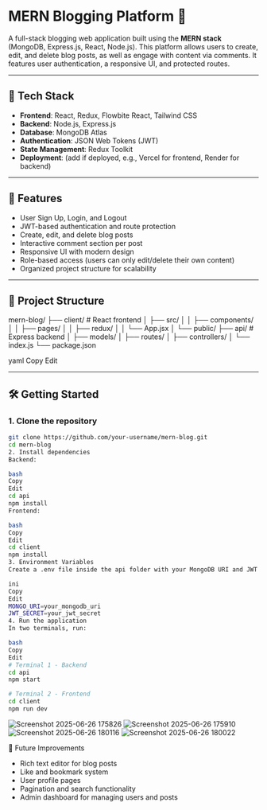 # MERN Blogging Platform 📝

A full-stack blogging web application built using the **MERN stack** (MongoDB, Express.js, React, Node.js). This platform allows users to create, edit, and delete blog posts, as well as engage with content via comments. It features user authentication, a responsive UI, and protected routes.

---

## 🔧 Tech Stack

- **Frontend**: React, Redux, Flowbite React, Tailwind CSS  
- **Backend**: Node.js, Express.js  
- **Database**: MongoDB Atlas  
- **Authentication**: JSON Web Tokens (JWT)  
- **State Management**: Redux Toolkit  
- **Deployment**: (add if deployed, e.g., Vercel for frontend, Render for backend)

---

## 🚀 Features

- User Sign Up, Login, and Logout  
- JWT-based authentication and route protection  
- Create, edit, and delete blog posts  
- Interactive comment section per post  
- Responsive UI with modern design  
- Role-based access (users can only edit/delete their own content)  
- Organized project structure for scalability  

---

## 📂 Project Structure

mern-blog/
├── client/ # React frontend
│ ├── src/
│ │ ├── components/
│ │ ├── pages/
│ │ ├── redux/
│ │ └── App.jsx
│ └── public/
├── api/ # Express backend
│ ├── models/
│ ├── routes/
│ ├── controllers/
│ └── index.js
└── package.json

yaml
Copy
Edit

---

## 🛠️ Getting Started

### 1. Clone the repository

```bash
git clone https://github.com/your-username/mern-blog.git
cd mern-blog
2. Install dependencies
Backend:

bash
Copy
Edit
cd api
npm install
Frontend:

bash
Copy
Edit
cd client
npm install
3. Environment Variables
Create a .env file inside the api folder with your MongoDB URI and JWT secret:

ini
Copy
Edit
MONGO_URI=your_mongodb_uri
JWT_SECRET=your_jwt_secret
4. Run the application
In two terminals, run:

bash
Copy
Edit
# Terminal 1 - Backend
cd api
npm start

# Terminal 2 - Frontend
cd client
npm run dev
```

![Screenshot 2025-06-26 175826](https://github.com/user-attachments/assets/a422ff07-9ce2-44ab-925d-6acfcd0b9466)
![Screenshot 2025-06-26 175910](https://github.com/user-attachments/assets/e43ef8f2-dec6-4275-887b-716341d85a60)
![Screenshot 2025-06-26 180116](https://github.com/user-attachments/assets/4a1a7b11-43d7-40af-9182-7ee95930ea56)
![Screenshot 2025-06-26 180022](https://github.com/user-attachments/assets/27fe07ea-fda5-4575-a23a-967c0bfff23d)



🧩 Future Improvements

- Rich text editor for blog posts
- Like and bookmark system
- User profile pages
- Pagination and search functionality
- Admin dashboard for managing users and posts
